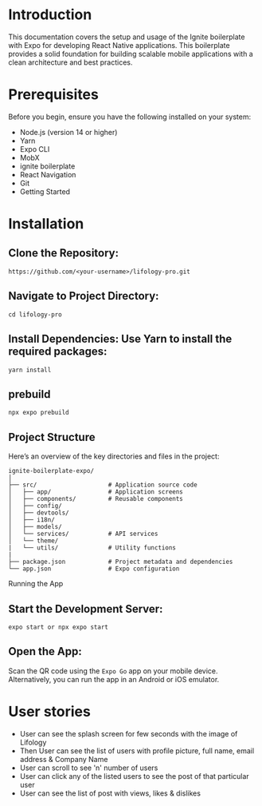 # Introduction

This documentation covers the setup and usage of the Ignite boilerplate with Expo for developing React Native applications. This boilerplate provides a solid foundation for building scalable mobile applications with a clean architecture and best practices.

# Prerequisites

Before you begin, ensure you have the following installed on your system:

- Node.js (version 14 or higher)
- Yarn
- Expo CLI
- MobX
- ignite boilerplate
- React Navigation
- Git
- Getting Started

# Installation
## Clone the Repository:
```
https://github.com/<your-username>/lifology-pro.git
```
## Navigate to Project Directory:
```
cd lifology-pro
```
## Install Dependencies: Use Yarn to install the required packages:
```
yarn install
```
## prebuild
```
npx expo prebuild
```
## Project Structure
Here’s an overview of the key directories and files in the project:

    ignite-boilerplate-expo/
    │
    ├── src/                    # Application source code
    │   ├── app/                # Application screens
    │   ├── components/         # Reusable components
    │   ├── config/        
    │   ├── devtools/            
    │   ├── i18n/             
    │   ├── models/          
    │   └── services/           # API services             
    │   └── theme/
    |   └── utils/              # Utility functions
    |
    ├── package.json            # Project metadata and dependencies
    └── app.json                # Expo configuration
Running the App

## Start the Development Server:
```
expo start or npx expo start
```
## Open the App:
Scan the QR code using the `Expo Go` app on your mobile device.
Alternatively, you can run the app in an Android or iOS emulator.

# User stories
* User can see the splash screen for few seconds with the image of Lifology
* Then User can see the list of users with profile picture, full name, email address & Company Name
* User can scroll to see 'n' number of users
* User can click any of the listed users to see the post of that particular user
* User can see the list of post with views, likes & dislikes


